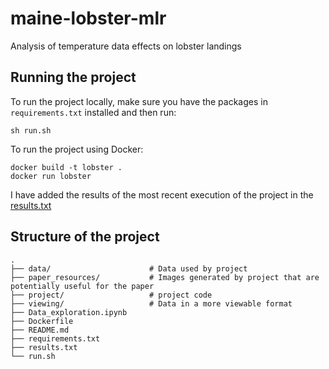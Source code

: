 # maine-lobster-mlr
Analysis of temperature data effects on lobster landings


## Running the project

To run the project locally, make sure you have the packages in `requirements.txt` installed and then run:
```
sh run.sh
```

To run the project using Docker:

```
docker build -t lobster .
docker run lobster
```

I have added the results of the most recent execution of the project in the [results.txt](./results.txt)


## Structure of the project
```
.
├── data/                      # Data used by project 
├── paper_resources/           # Images generated by project that are potentially useful for the paper
├── project/                   # project code
├── viewing/                   # Data in a more viewable format
├── Data_exploration.ipynb     
├── Dockerfile
├── README.md                   
├── requirements.txt
├── results.txt
└── run.sh
```
